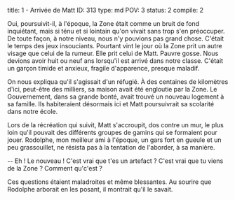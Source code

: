 title:          1 - Arrivée de Matt
ID:             313
type:           md
POV:            3
status:         2
compile:        2


Oui, poursuivit-il, à l'époque, la Zone était comme un bruit de fond inquiétant, mais si ténu et si lointain qu'on vivait sans trop s'en préoccuper. De toute façon, à notre niveau, nous n'y pouvions pas grand chose. C'était le temps des jeux insouciants. Pourtant vint le jour où la Zone prit un autre visage que celui de la rumeur. Elle prit celui de Matt. Pauvre gosse. Nous devions avoir huit ou neuf ans lorsqu'il est arrivé dans notre classe. C'était un garçon timide et anxieux, fragile d'apparence, presque maladif.

On nous expliqua qu'il s'agissait d'un réfugié. À des centaines de kilomètres d'ici, peut-être des milliers, sa maison avait été engloutie par la Zone. Le Gouvernement, dans sa grande bonté, avait trouvé un nouveau logement à sa famille. Ils habiteraient désormais ici et Matt poursuivrait sa scolarité dans notre école.

Lors de la récréation qui suivit, Matt s'accroupit, dos contre un mur, le plus loin qu'il pouvait des différents groupes de gamins qui se formaient pour jouer. Rodolphe, mon meilleur ami à l'époque, un gars fort en gueule et un peu grassouillet, ne résista pas à la tentation de l'aborder, à sa manière.

-- Eh ! Le nouveau ! C'est vrai que t'es un artefact ? C'est vrai que tu viens de la Zone ? Comment qu'c'est ?

Ces questions étaient maladroites et même blessantes. Au sourire que Rodolphe arborait en les posant, il montrait qu'il le savait.